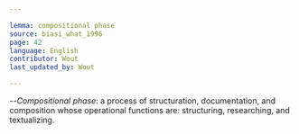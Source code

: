 ```yaml
---

lemma: compositional phase
source: biasi_what_1996
page: 42
language: English
contributor: Wout
last_updated_by: Wout

---
```


--_Compositional phase_: a process of structuration, documentation, and composition whose operational functions are: structuring, researching, and textualizing.
